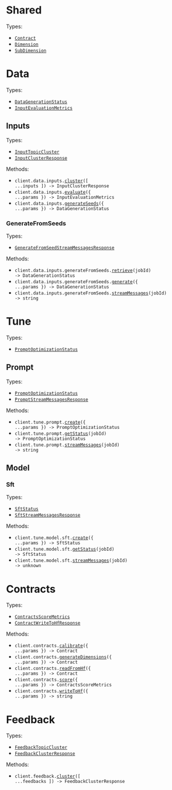 # Shared

Types:

- <code><a href="./src/resources/shared.ts">Contract</a></code>
- <code><a href="./src/resources/shared.ts">Dimension</a></code>
- <code><a href="./src/resources/shared.ts">SubDimension</a></code>

# Data

Types:

- <code><a href="./src/resources/data/data.ts">DataGenerationStatus</a></code>
- <code><a href="./src/resources/data/data.ts">InputEvaluationMetrics</a></code>

## Inputs

Types:

- <code><a href="./src/resources/data/inputs/inputs.ts">InputTopicCluster</a></code>
- <code><a href="./src/resources/data/inputs/inputs.ts">InputClusterResponse</a></code>

Methods:

- <code title="post /data/input/cluster">client.data.inputs.<a href="./src/resources/data/inputs/inputs.ts">cluster</a>([ ...inputs ]) -> InputClusterResponse</code>
- <code title="post /data/input/evaluate">client.data.inputs.<a href="./src/resources/data/inputs/inputs.ts">evaluate</a>({ ...params }) -> InputEvaluationMetrics</code>
- <code title="post /data/input/generate_seeds">client.data.inputs.<a href="./src/resources/data/inputs/inputs.ts">generateSeeds</a>({ ...params }) -> DataGenerationStatus</code>

### GenerateFromSeeds

Types:

- <code><a href="./src/resources/data/inputs/generate-from-seeds.ts">GenerateFromSeedStreamMessagesResponse</a></code>

Methods:

- <code title="get /data/input/generate_from_seeds/{job_id}">client.data.inputs.generateFromSeeds.<a href="./src/resources/data/inputs/generate-from-seeds.ts">retrieve</a>(jobId) -> DataGenerationStatus</code>
- <code title="post /data/input/generate_from_seeds">client.data.inputs.generateFromSeeds.<a href="./src/resources/data/inputs/generate-from-seeds.ts">generate</a>({ ...params }) -> DataGenerationStatus</code>
- <code title="get /data/input/generate_from_seeds/{job_id}/messages">client.data.inputs.generateFromSeeds.<a href="./src/resources/data/inputs/generate-from-seeds.ts">streamMessages</a>(jobId) -> string</code>

# Tune

Types:

- <code><a href="./src/resources/tune/tune.ts">PromptOptimizationStatus</a></code>

## Prompt

Types:

- <code><a href="./src/resources/tune/prompt.ts">PromptOptimizationStatus</a></code>
- <code><a href="./src/resources/tune/prompt.ts">PromptStreamMessagesResponse</a></code>

Methods:

- <code title="post /prompt/optimize">client.tune.prompt.<a href="./src/resources/tune/prompt.ts">create</a>({ ...params }) -> PromptOptimizationStatus</code>
- <code title="get /prompt/optimize/{job_id}">client.tune.prompt.<a href="./src/resources/tune/prompt.ts">getStatus</a>(jobId) -> PromptOptimizationStatus</code>
- <code title="get /prompt/optimize/{job_id}/messages">client.tune.prompt.<a href="./src/resources/tune/prompt.ts">streamMessages</a>(jobId) -> string</code>

## Model

### Sft

Types:

- <code><a href="./src/resources/tune/model/sft.ts">SftStatus</a></code>
- <code><a href="./src/resources/tune/model/sft.ts">SftStreamMessagesResponse</a></code>

Methods:

- <code title="post /model/sft">client.tune.model.sft.<a href="./src/resources/tune/model/sft.ts">create</a>({ ...params }) -> SftStatus</code>
- <code title="post /model/sft/{job_id}">client.tune.model.sft.<a href="./src/resources/tune/model/sft.ts">getStatus</a>(jobId) -> SftStatus</code>
- <code title="post /model/sft/{job_id}/messages">client.tune.model.sft.<a href="./src/resources/tune/model/sft.ts">streamMessages</a>(jobId) -> unknown</code>

# Contracts

Types:

- <code><a href="./src/resources/contracts.ts">ContractsScoreMetrics</a></code>
- <code><a href="./src/resources/contracts.ts">ContractWriteToHfResponse</a></code>

Methods:

- <code title="post /contracts/calibrate">client.contracts.<a href="./src/resources/contracts.ts">calibrate</a>({ ...params }) -> Contract</code>
- <code title="post /contracts/generate_dimensions">client.contracts.<a href="./src/resources/contracts.ts">generateDimensions</a>({ ...params }) -> Contract</code>
- <code title="post /contracts/read_from_hf">client.contracts.<a href="./src/resources/contracts.ts">readFromHf</a>({ ...params }) -> Contract</code>
- <code title="post /contracts/score">client.contracts.<a href="./src/resources/contracts.ts">score</a>({ ...params }) -> ContractsScoreMetrics</code>
- <code title="post /contracts/write_to_hf">client.contracts.<a href="./src/resources/contracts.ts">writeToHf</a>({ ...params }) -> string</code>

# Feedback

Types:

- <code><a href="./src/resources/feedback.ts">FeedbackTopicCluster</a></code>
- <code><a href="./src/resources/feedback.ts">FeedbackClusterResponse</a></code>

Methods:

- <code title="post /feedback/cluster">client.feedback.<a href="./src/resources/feedback.ts">cluster</a>([ ...feedbacks ]) -> FeedbackClusterResponse</code>
